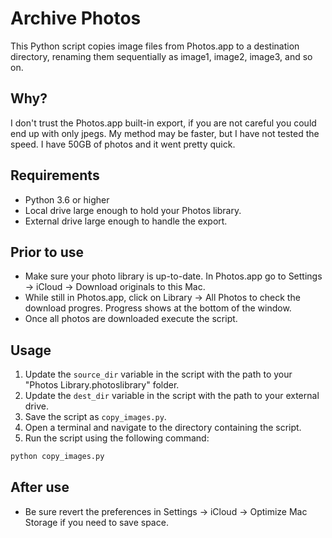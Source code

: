 # Archive Photos

This Python script copies image files from Photos.app to a destination directory, renaming them sequentially as image1, image2, image3, and so on.

## Why?

I don't trust the Photos.app built-in export, if you are not careful you could end up with only jpegs. My method may be faster, but I have not tested the speed. I have 50GB of photos and it went pretty quick.

## Requirements

- Python 3.6 or higher
- Local drive large enough to hold your Photos library. 
- External drive large enough to handle the export. 

## Prior to use 

- Make sure your photo library is up-to-date. In Photos.app go to Settings → iCloud → Download originals to this Mac. 
- While still in Photos.app, click on Library → All Photos to check the download progres. Progress shows at the bottom of the window.
- Once all photos are downloaded execute the script. 

## Usage

1. Update the `source_dir` variable in the script with the path to your "Photos Library.photoslibrary" folder.
2. Update the `dest_dir` variable in the script with the path to your external drive.
3. Save the script as `copy_images.py`.
4. Open a terminal and navigate to the directory containing the script.
5. Run the script using the following command:

```bash
python copy_images.py
```
## After use

- Be sure revert the preferences in Settings → iCloud → Optimize Mac Storage if you need to save space.
